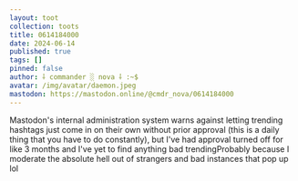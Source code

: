 ```yaml
---
layout: toot
collection: toots
title: 0614184000
date: 2024-06-14
published: true
tags: []
pinned: false
author: ⸸ commander ░ nova ⸸ :~$
avatar: /img/avatar/daemon.jpeg
mastodon: https://mastodon.online/@cmdr_nova/0614184000
---
```


Mastodon's internal administration system warns against letting trending hashtags just come in on their own without prior approval (this is a daily thing that you have to do constantly), but I've had approval turned off for like 3 months and I've yet to find anything bad trendingProbably because I moderate the absolute hell out of strangers and bad instances that pop up lol
